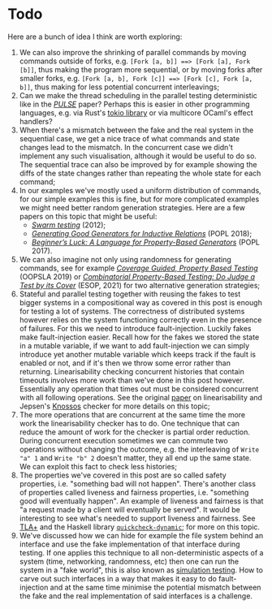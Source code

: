 # Todo

Here are a bunch of idea I think are worth exploring:

1. We can also improve the shrinking of parallel commands by moving commands
   outside of forks, e.g. `[Fork [a, b]] ==> [Fork [a], Fork [b]]`, thus making
   the program more sequential, or by moving forks after smaller forks, e.g.
   `[Fork [a, b], Fork [c]] ==> [Fork [c], Fork [a, b]]`, thus making for less
   potential concurrent interleavings;
2. Can we make the thread scheduling in the parallel testing deterministic like
   in the
   [*PULSE*](https://www.cse.chalmers.se/~nicsma/papers/finding-race-conditions.pdf)
   paper? Perhaps this is easier in other programming languages, e.g. via Rust's
   [tokio
   library](https://risingwave.com/blog/deterministic-simulation-a-new-era-of-distributed-system-testing/)
   or via multicore OCaml's effect handlers?
3. When there's a mismatch between the fake and the real system in the
   sequential case, we get a nice trace of what commands and state changes lead
   to the mismatch. In the concurrent case we didn't implement any such
   visualisation, although it would be useful to do so. The sequential trace can
   also be improved by for example showing the diffs of the state changes rather
   than repeating the whole state for each command;
4. In our examples we've mostly used a uniform distribution of commands, for our
   simple examples this is fine, but for more complicated examples we might need
   better random generation strategies. Here are a few papers on this topic that
   might be useful:
     * [*Swarm testing*](https://users.cs.utah.edu/~regehr/papers/swarm12.pdf) (2012);
     * [*Generating Good Generators for Inductive
       Relations*](https://dl.acm.org/doi/10.1145/3158133) (POPL 2018);
     * [*Beginner’s Luck: A Language for Property-Based
       Generators*](https://lemonidas.github.io/pdf/Luck.pdf) (POPL 2017).
5. We can also imagine not only using randomness for generating commands, see
   for example [*Coverage Guided, Property Based
   Testing*](https://dl.acm.org/doi/10.1145/3360607) (OOPSLA 2019) or
   [*Combinatorial Property-Based Testing: Do Judge a Test by its
   Cover*](https://link.springer.com/chapter/10.1007/978-3-030-72019-3_10)
   (ESOP, 2021) for two alternative generation strategies;
6. Stateful and parallel testing together with reusing the fakes to test bigger
   systems in a compositional way as covered in this post is enough for testing
   a lot of systems. The correctness of distributed systems however relies on
   the system functioning correctly even in the presence of failures. For this
   we need to introduce fault-injection. Luckily fakes make fault-injection
   easier. Recall how for the fakes we stored the state in a mutable variable,
   if we want to add fault-injection we can simply introduce yet another mutable
   variable which keeps track if the fault is enabled or not, and if it's then
   we throw some error rather than returning. Linearisability checking
   concurrent histories that contain timeouts involves more work than we've done
   in this post however. Essentially any operation that times out must be
   considered concurrent with all following operations. See the original
   [paper](https://cs.brown.edu/~mph/HerlihyW90/p463-herlihy.pdf) on
   linearisability and Jepsen's
   [Knossos](https://aphyr.com/posts/309-knossos-redis-and-linearizability)
   checker for more details on this topic;
7. The more operations that are concurrent at the same time the more work the
   linearisability checker has to do. One technique that can reduce the amount
   of work for the checker is partial order reduction. During concurrent
   execution sometimes we can commute two operations without changing the
   outcome, e.g. the interleaving of `Write "a" 1` and `Write "b" 2` doesn't
   matter, they all end up the same state. We can exploit this fact to check less
   histories;
8. The properties we've covered in this post are so called safety properties,
   i.e. "something bad will not happen". There's another class of properties
   called liveness and fairness properties, i.e. "something good will eventually
   happen". An example of liveness and fairness is that "a request made by a
   client will eventually be served". It would be interesting to see what's
   needed to support liveness and fairness. See
   [TLA+](https://lamport.azurewebsites.net/tla/tla.html) and the Haskell
   library
   [`quickcheck-dynamic`](https://hackage.haskell.org/package/quickcheck-dynamic);
   for more on this topic.
9. We've discussed how we can hide for example the file system behind an
   interface and use the fake implementation of that interface during testing.
   If one applies this technique to all non-deterministic aspects of a system
   (time, networking, randomness, etc) then one can run the system in a "fake
   world", this is also known as [simulation
   testing](https://youtube.com/watch?v=4fFDFbi3toc). How to carve out such
   interfaces in a way that makes it easy to do fault-injection and at the same
   time minimise the potential mismatch between the fake and the real
   implementation of said interfaces is a challenge.
